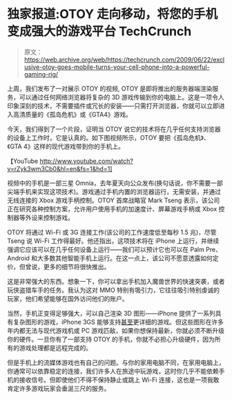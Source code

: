 # 独家报道:OTOY 走向移动，将您的手机变成强大的游戏平台 TechCrunch

> 原文：<https://web.archive.org/web/https://techcrunch.com/2009/06/22/exclusive-otoy-goes-mobile-turns-your-cell-phone-into-a-powerful-gaming-rig/>

上周，我们发布了一对展示 OTOY 的视频, OTOY 是即将推出的服务器端渲染服务，可以通过任何网络浏览器将复杂的 3D 游戏传输到你的电脑上。这是一项令人印象深刻的技术，不需要插件或冗长的安装——只需打开浏览器，你就可以立即进入高清质量的《孤岛危机》或《GTA4》游戏。

今天，我们得到了一个片段，证明当 OTOY 说它的技术将在几乎任何支持浏览器的设备上工作时，它是认真的。如下图视频所示，OTOY 要把《孤岛危机》、《GTA 4》这样的现代游戏带到你的手机上。

【YouTube http://www.youtube.com/watch?v=rZyk3wm3Cb0&hl=en&fs=1&hd=1]

视频中的手机是一部三星 Omnia，去年夏天向公众发布(换句话说，你不需要一部尖端手机来实现这项技术)。游戏通过手机内置的浏览器运行，无需安装，并通过无线连接的 Xbox 游戏手柄控制。OTOY 首席战略官 Mark Tseng 表示，该公司正在研究各种控制方案，允许用户使用手机的加速度计、屏幕游戏手柄或 Xbox 控制器等外设来控制游戏。

OTOY 将通过 Wi-Fi 或 3G 连接工作(该公司的工作速度低至每秒 1.5 兆)，尽管 Tseng 说 Wi-Fi 工作得最好。他还指出，这项技术将在 iPhone 上运行，并继续强调它应该可以在几乎任何设备上运行——我们可以预计它也可以在 Palm Pre、Android 和大多数其他智能手机上运行。在这一点上，该公司不愿意透露如何定价，但曾说，更多的细节将很快推出。

这是非常强大的东西。想象一下，你可以拿出手机加入魔兽世界的快速突袭，或者玩侠盗猎车手的任务。我认为这对 MMO 特别有吸引力，它往往吸引特别虔诚的玩家，他们希望能够在国外访问他们的账户。

当然，手机正变得足够强大，可以自己渲染 3D 图形——iPhone 提供了一系列具有复杂图形的游戏，iPhone 3GS 能够支持[甚至](https://web.archive.org/web/20221006212838/http://gizmodo.com/5286263/will-future-iphone-games-run-on-your-iphone-3g)更详细的游戏。但这些图形在许多年内都无法与现代游戏机或 PC 游戏匹敌，如果你想保持最新，你就必须不断升级你的硬件。一旦你有了一部支持 OTOY 的手机，你就不必担心升级硬件，因为所有的游戏处理都是远程完成的。

但是手机上的流媒体游戏也有自己的问题。与你的家用电脑不同，在家用电脑上，你通常可以依靠稳定的连接，我们许多人在旅途中玩游戏，这时你几乎不能依赖手机的接收信号。但即使他们不得不保持静止或跳上 Wi-Fi 连接，这也是一项我敢肯定许多游戏玩家会垂涎三尺的服务。